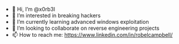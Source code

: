 - 👋 Hi, I’m @x0rb3l
- 👀 I’m interested in breaking hackers
- 🌱 I’m currently learning advanced windows exploitation
- 💞️ I’m looking to collaborate on reverse engineering projects
- 📫 How to reach me: https://www.linkedin.com/in/robelcampbell/

<!---
x0rb3l/x0rb3l is a ✨ special ✨ repository because its `README.md` (this file) appears on your GitHub profile.
You can click the Preview link to take a look at your changes.
--->
